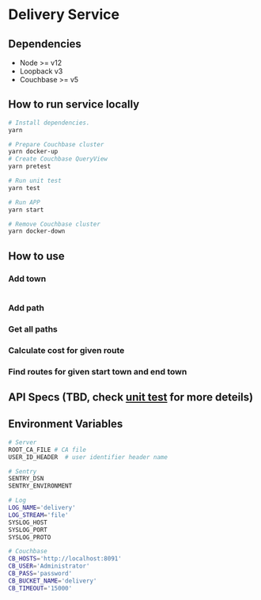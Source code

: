 # Delivery Service


## Dependencies

- Node >= v12
- Loopback v3
- Couchbase >= v5

## How to run service locally

```bash
# Install dependencies.
yarn

# Prepare Couchbase cluster
yarn docker-up
# Create Couchbase QueryView
yarn pretest

# Run unit test
yarn test

# Run APP
yarn start

# Remove Couchbase cluster
yarn docker-down
```



## How to use

### Add town

```js

```

### Add path

### Get all paths

### Calculate cost for given route

### Find routes for given start town and end town



## API Specs (TBD, check [unit test]() for more deteils)

## Environment Variables

```bash
# Server
ROOT_CA_FILE # CA file
USER_ID_HEADER  # user identifier header name

# Sentry
SENTRY_DSN
SENTRY_ENVIRONMENT

# Log
LOG_NAME='delivery'
LOG_STREAM='file'
SYSLOG_HOST
SYSLOG_PORT
SYSLOG_PROTO

# Couchbase
CB_HOSTS='http://localhost:8091'
CB_USER='Administrator'
CB_PASS='password'
CB_BUCKET_NAME='delivery'
CB_TIMEOUT='15000'
```